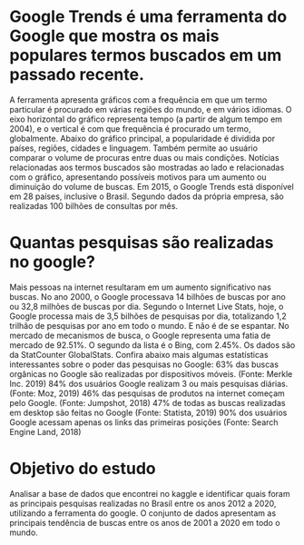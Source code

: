 # Google Trends é uma ferramenta do Google que mostra os mais populares termos buscados em um passado recente.
A ferramenta apresenta gráficos com a frequência em que um termo particular é procurado em várias regiões do mundo, e em vários idiomas. O eixo horizontal do gráfico representa tempo (a partir de algum tempo em 2004), e o vertical é com que frequência é procurado um termo, globalmente. Abaixo do gráfico principal, a popularidade é dividida por países, regiões, cidades e linguagem. Também permite ao usuário comparar o volume de procuras entre duas ou mais condições. Notícias relacionadas aos termos buscados são mostradas ao lado e relacionadas com o gráfico, apresentando possíveis motivos para um aumento ou diminuição do volume de buscas. Em 2015, o Google Trends está disponível em 28 países, inclusive o Brasil. Segundo dados da própria empresa, são realizadas 100 bilhões de consultas por mês.

# Quantas pesquisas são realizadas no google?
Mais pessoas na internet resultaram em um aumento significativo nas buscas. No ano 2000, o Google processava 14 bilhões de buscas por ano ou 32,8 milhões de buscas por dia. Segundo o Internet Live Stats, hoje, o Google processa mais de 3,5 bilhões de pesquisas por dia, totalizando 1,2 trilhão de pesquisas por ano em todo o mundo.
E não é de se espantar. No mercado de mecanismos de busca, o Google representa uma fatia de mercado de 92.51%. O segundo da lista é o Bing, com 2.45%. Os dados são da StatCounter GlobalStats.
Confira abaixo mais algumas estatísticas interessantes sobre o poder das pesquisas no Google:
63% das buscas orgânicas no Google são realizadas por dispositivos móveis. (Fonte: Merkle Inc. 2019)
84% dos usuários Google realizam 3 ou mais pesquisas diárias. (Fonte: Moz, 2019)
46% das pesquisas de produtos na internet começam pelo Google. (Fonte: Jumpshot, 2018)
47% de todas as buscas realizadas em desktop são feitas no Google (Fonte: Statista, 2019)
90% dos usuários Google acessam apenas os links das primeiras posições (Fonte: Search Engine Land, 2018)

# Objetivo do estudo
Analisar a base de dados que encontrei no kaggle e identificar quais foram as principais pesquisas realizadas no Brasil entre os anos 2012 a 2020, utilizando a ferramenta do google. O conjunto de dados apresentam as principais tendência de buscas entre os anos de 2001 a 2020 em todo o mundo.

